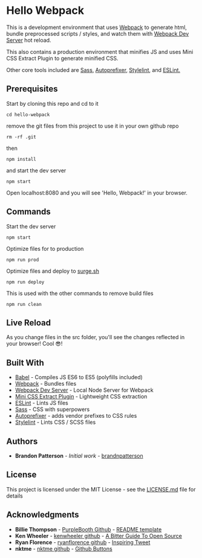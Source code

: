 # Hello Webpack

This is a development environment that uses [Webpack](https://webpack.js.org/) to generate html, bundle preprocessed scripts / styles, and watch them with [Webpack Dev Server](https://github.com/webpack/webpack-dev-server) hot reload.

This also contains a production environment that minifies JS and uses Mini CSS Extract Plugin to generate minified CSS.

Other core tools included are [Sass](https://sass-lang.com/), [Autoprefixer](https://github.com/postcss/autoprefixer), [Stylelint](https://stylelint.io/), and [ESLint.](https://eslint.org/)


## Prerequisites

Start by cloning this repo and cd to it

```
cd hello-webpack
```

remove the git files from this project to use it in your own github repo
```
rm -rf .git
```

then
```
npm install
```
and start the dev server
```
npm start
```

Open localhost:8080 and you will see 'Hello, Webpack!' in your browser.

## Commands

Start the dev server
```
npm start
```

Optimize files for to production
```
npm run prod
```

Optimize files and deploy to [surge.sh](https://surge.sh/)
```
npm run deploy
```

This is used with the other commands to remove build files
```
npm run clean
```

## Live Reload

As you change files in the src folder, you'll see the changes reflected in your browser! Cool 😎!

## Built With

* [Babel](https://babeljs.io/) - Compiles JS ES6 to ES5 (polyfills included)
* [Webpack](https://webpack.js.org/) - Bundles files
* [Webpack Dev Server](https://github.com/webpack/webpack-dev-server) - Local Node Server for Webpack
* [Mini CSS Extract Plugin](https://github.com/webpack-contrib/mini-css-extract-plugin) - Lightweight CSS extraction 
* [ESLint](https://eslint.org/) - Lints JS files
* [Sass](https://sass-lang.com/) - CSS with superpowers
* [Autoprefixer](https://github.com/postcss/autoprefixer) - adds vendor prefixes to CSS rules
* [Stylelint](https://stylelint.io/) - Lints CSS / SCSS files

## Authors

* **Brandon Patterson** - *Initial work* - [brandnpatterson](https://github.com/brandnpatterson)

## License

This project is licensed under the MIT License - see the [LICENSE.md](LICENSE.md) file for details

## Acknowledgments

* **Billie Thompson** - [PurpleBooth Github](https://github.com/PurpleBooth) - [README template](https://gist.github.com/PurpleBooth/109311bb0361f32d87a2)
* **Ken Wheeler** - [kenwheeler github](https://github.com/kenwheeler) - [A Bitter Guide To Open Source](https://medium.com/@ken_wheeler/a-bitter-guide-to-open-source-a8e3b6a3c1c4)
* **Ryan Florence** - [ryanflorence github](https://github.com/ryanflorence) - [Inspiring Tweet](https://twitter.com/ryanflorence/status/999455165240393728)
* **nktme** - [nktme github](https://github.com/ntkme) - [Github Buttons](https://github.com/ntkme/github-buttons)
